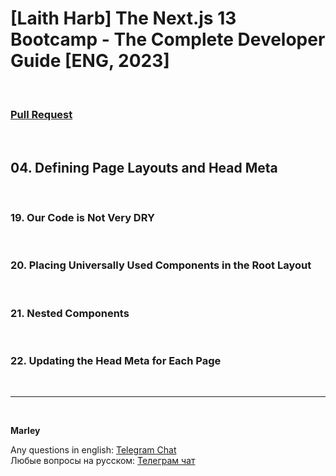 # [Laith Harb] The Next.js 13 Bootcamp - The Complete Developer Guide [ENG, 2023]

<br/>

### [Pull Request](https://github.com/webmakaka/The-Next.js-13-Bootcamp-The-Complete-Developer-Guide/pull/2)

<br/>

## 04. Defining Page Layouts and Head Meta

<br/>

### 19. Our Code is Not Very DRY

<br/>

### 20. Placing Universally Used Components in the Root Layout

<br/>

### 21. Nested Components

<br/>

### 22. Updating the Head Meta for Each Page

<br/>

---

<br/>

**Marley**

Any questions in english: <a href="https://jsdev.org/chat/">Telegram Chat</a>  
Любые вопросы на русском: <a href="https://jsdev.ru/chat/">Телеграм чат</a>
